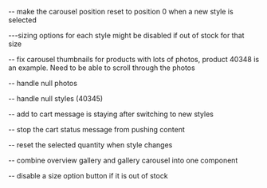 -- make the carousel position reset to position 0 when a new style is selected

---sizing options for each style might be disabled if out of stock for that size

-- fix carousel thumbnails for products with lots of photos, product 40348 is an example. Need to be able to scroll through the photos

-- handle null photos

-- handle null styles (40345)

-- add to cart message is staying after switching to new styles

-- stop the cart status message from pushing content

-- reset the selected quantity when style changes

-- combine overview gallery and gallery carousel into one component

-- disable a size option button if it is out of stock